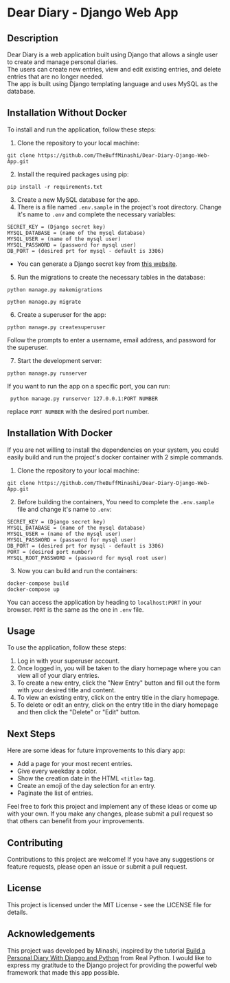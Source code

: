 # Dear Diary - Django Web App

## Description
Dear Diary is a web application built using Django that allows a single user to create and manage personal diaries.<br>
The users can create new entries, view and edit existing entries, and delete entries that are no longer needed.<br>
The app is built using Django templating language and uses MySQL as the database.<br>

## Installation Without Docker
To install and run the application, follow these steps:

1. Clone the repository to your local machine:
<pre><code>git clone https://github.com/TheBuffMinashi/Dear-Diary-Django-Web-App.git</pre></code>

2. Install the required packages using pip:
<pre><code>pip install -r requirements.txt</pre></code>

3. Create a new MySQL database for the app.
4. There is a file named `.env.sample` in the project's root directory. Change it's name to `.env` and complete the necessary variables:
```
SECRET_KEY = (Django secret key)
MYSQL_DATABASE = (name of the mysql database)
MYSQL_USER = (name of the mysql user)  
MYSQL_PASSWORD = (password for mysql user)
DB_PORT = (desired prt for mysql - default is 3306)
```
* You can generate a Django secret key from [this website](https://djecrety.ir/).

5. Run the migrations to create the necessary tables in the database:
<pre><code>python manage.py makemigrations</pre></code>
<pre><code>python manage.py migrate</pre></code>

6. Create a superuser for the app:
<pre><code>python manage.py createsuperuser</pre></code>

Follow the prompts to enter a username, email address, and password for the superuser.

7. Start the development server:
<pre><code>python manage.py runserver</pre></code>
If you want to run the app on a specific port, you can run:
<pre><code> python manage.py runserver 127.0.0.1:PORT NUMBER </pre></code>
replace `PORT NUMBER` with the desired port number.


## Installation With Docker
If you are not willing to install the dependencies on your system, you could easily build and run the project's docker container with 2 simple commands.

1. Clone the repository to your local machine:
<pre><code>git clone https://github.com/TheBuffMinashi/Dear-Diary-Django-Web-App.git</pre></code>
2. Before building the containers, You need to complete the `.env.sample` file and change it's name to `.env`:
```
SECRET_KEY = (Django secret key)
MYSQL_DATABASE = (name of the mysql database)
MYSQL_USER = (name of the mysql user)  
MYSQL_PASSWORD = (password for mysql user)
DB_PORT = (desired prt for mysql - default is 3306)
PORT = (desired port number)
MYSQL_ROOT_PASSWORD = (password for mysql root user)
```
3. Now you can build and run the containers:
```
docker-compose build
docker-compose up
```
You can access the application by heading to `localhost:PORT` in your browser. `PORT` is the same as the one in `.env` file.
## Usage
To use the application, follow these steps:

1. Log in with your superuser account.
2. Once logged in, you will be taken to the diary homepage where you can view all of your diary entries.
3. To create a new entry, click the "New Entry" button and fill out the form with your desired title and content.
4. To view an existing entry, click on the entry title in the diary homepage.
5. To delete or edit an entry, click on the entry title in the diary homepage and then click the "Delete" or "Edit" button.

## Next Steps
Here are some ideas for future improvements to this diary app:

* Add a page for your most recent entries.
* Give every weekday a color.
* Show the creation date in the HTML `<title>` tag.
* Create an emoji of the day selection for an entry.
* Paginate the list of entries.

Feel free to fork this project and implement any of these ideas or come up with your own. If you make any changes, please submit a pull request so that others can benefit from your improvements.

## Contributing
Contributions to this project are welcome! If you have any suggestions or feature requests, please open an issue or submit a pull request.

## License
This project is licensed under the MIT License - see the LICENSE file for details.

## Acknowledgements
This project was developed by Minashi, inspired by the tutorial [Build a Personal Diary With Django and Python](https://realpython.com/django-diary-project-python/) from Real Python. I would like to express my gratitude to the Django project for providing the powerful web framework that made this app possible.
